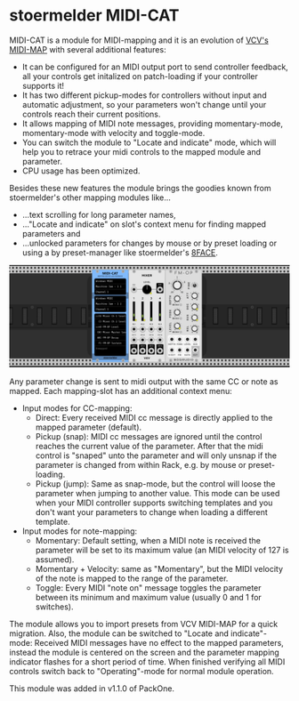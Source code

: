 # stoermelder MIDI-CAT

MIDI-CAT is a module for MIDI-mapping and it is an evolution of [VCV's MIDI-MAP](https://vcvrack.com/manual/Core.html#midi-map) with several additional features:

- It can be configured for an MIDI output port to send controller feedback, all your controls get initalized on patch-loading if your controller supports it!
- It has two different pickup-modes for controllers without input and automatic adjustment, so your parameters won't change until your controls reach their current positions.
- It allows mapping of MIDI note messages, providing momentary-mode, momentary-mode with velocity and toggle-mode.
- You can switch the module to "Locate and indicate" mode, which will help you to retrace your midi controls to the mapped module and parameter.
- CPU usage has been optimized.

Besides these new features the module brings the goodies known from stoermelder's other mapping modules like...

- ...text scrolling for long parameter names,
- ..."Locate and indicate" on slot's context menu for finding mapped parameters and
- ...unlocked parameters for changes by mouse or by preset loading or using a by preset-manager like stoermelder's [8FACE](./EightFace.md).

![MIDI-CAT Intro](./MidiCat-intro.gif)

Any parameter change is sent to midi output with the same CC or note as mapped. Each mapping-slot has an additional context menu: 

- Input modes for CC-mapping:
    - Direct: Every received MIDI cc message is directly applied to the mapped parameter (default).
    - Pickup (snap): MIDI cc messages are ignored until the control reaches the current value of the parameter. After that the midi control is "snaped" unto the parameter and will only unsnap if the parameter is changed from within Rack, e.g. by mouse or preset-loading.
    - Pickup (jump): Same as snap-mode, but the control will loose the parameter when jumping to another value. This mode can be used when your MIDI controller supports switching templates and you don't want your parameters to change when loading a different template.
- Input modes for note-mapping:
    - Momentary: Default setting, when a MIDI note is received the parameter will be set to its maximum value (an MIDI velocity of 127 is assumed).
    - Momentary + Velocity: same as "Momentary", but the MIDI velocity of the note is mapped to the range of the parameter.
    - Toggle: Every MIDI "note on" message toggles the parameter between its minimum and maximum value (usually 0 and 1 for switches).

The module allows you to import presets from VCV MIDI-MAP for a quick migration. Also, the module can be switched to "Locate and indicate"-mode: Received MIDI messages have no effect to the mapped parameters, instead the module is centered on the screen and the parameter mapping indicator flashes for a short period of time. When finished verifying all MIDI controls switch back to "Operating"-mode for normal module operation.

This module was added in v1.1.0 of PackOne.
